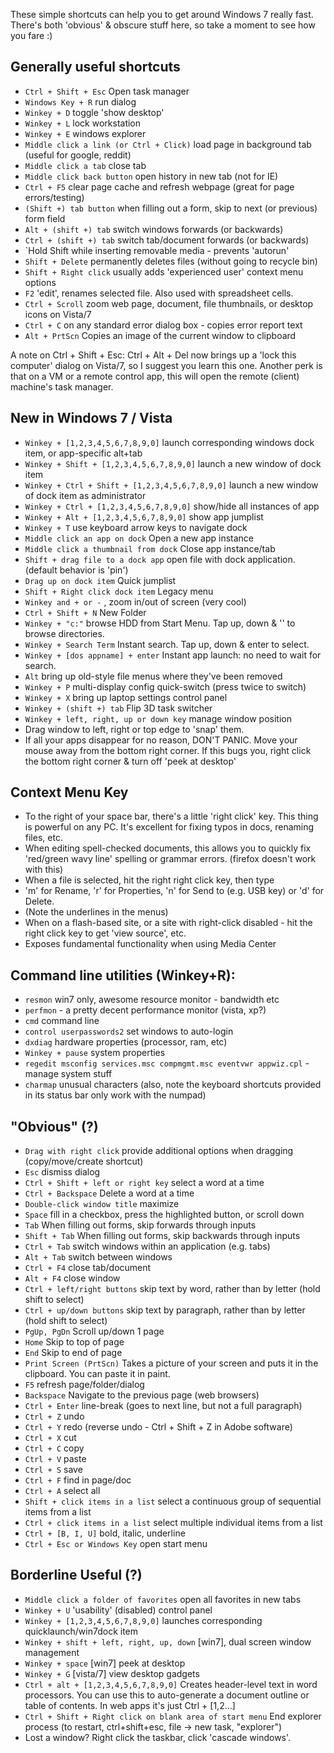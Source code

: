 These simple shortcuts can help you to get around Windows 7 really fast. There's both 'obvious' & obscure stuff here, so take a moment to see how you fare :)

## Generally useful shortcuts

* `Ctrl + Shift + Esc` Open task manager
* `Windows Key + R` run dialog
* `Winkey + D` toggle 'show desktop'
* `Winkey + L` lock workstation
* `Winkey + E` windows explorer
* `Middle click a link (or Ctrl + Click)` load page in background tab (useful for google, reddit)
* `Middle click a tab` close tab
* `Middle click back button` open history in new tab (not for IE)
* `Ctrl + F5` clear page cache and refresh webpage (great for page errors/testing)
* `(Shift +) tab button` when filling out a form, skip to next (or previous) form field
* `Alt + (shift +) tab` switch windows forwards (or backwards)
* `Ctrl + (shift +) tab` switch tab/document forwards (or backwards)
* `Hold Shift while inserting removable media - prevents 'autorun'
* `Shift + Delete` permanently deletes files (without going to recycle bin)
* `Shift + Right click` usually adds 'experienced user' context menu options
* `F2` 'edit', renames selected file. Also used with spreadsheet cells.
* `Ctrl + Scroll` zoom web page, document, file thumbnails, or desktop icons on Vista/7
* `Ctrl + C` on any standard error dialog box - copies error report text
* `Alt + PrtScn` Copies an image of the current window to clipboard

A note on Ctrl + Shift + Esc: Ctrl + Alt + Del now brings up a 'lock this computer' dialog on Vista/7, so I suggest you learn this one. Another perk is that on a VM or a remote control app, this will open the remote (client) machine's task manager.

## New in Windows 7 / Vista

* `Winkey + [1,2,3,4,5,6,7,8,9,0]` launch corresponding windows dock item, or app-specific alt+tab
* `Winkey + Shift + [1,2,3,4,5,6,7,8,9,0]` launch a new window of dock item
* `Winkey + Ctrl + Shift + [1,2,3,4,5,6,7,8,9,0]` launch a new window of dock item as administrator
* `Winkey + Ctrl + [1,2,3,4,5,6,7,8,9,0]` show/hide all instances of app
* `Winkey + Alt + [1,2,3,4,5,6,7,8,9,0]` show app jumplist
* `Winkey + T` use keyboard arrow keys to navigate dock
* `Middle click an app on dock` Open a new app instance
* `Middle click a thumbnail from dock` Close app instance/tab
* `Shift + drag file to a dock app` open file with dock application. (default behavior is 'pin')
* `Drag up on dock item` Quick jumplist
* `Shift + Right click dock item` Legacy menu
* `Winkey and + or -` , zoom in/out of screen (very cool)
* `Ctrl + Shift + N` New Folder
* `Winkey + "c:"` browse HDD from Start Menu. Tap up, down & '\' to browse directories.
* `Winkey + Search Term` Instant search. Tap up, down & enter to select.
* `Winkey + [dos appname] + enter` Instant app launch: no need to wait for search.
* `Alt` bring up old-style file menus where they've been removed
* `Winkey + P` multi-display config quick-switch (press twice to switch)
* `Winkey + X` bring up laptop settings control panel
* `Winkey + (shift +) tab` Flip 3D task switcher
* `Winkey + left, right, up or down key` manage window position
* Drag window to left, right or top edge to 'snap' them.
* If all your apps disappear for no reason, DON'T PANIC. Move your mouse away from the bottom right corner. If this bugs you, right click the bottom right corner & turn off 'peek at desktop'

## Context Menu Key

* To the right of your space bar, there's a little 'right click' key. This thing is powerful on any PC. It's excellent for fixing typos in docs, renaming files, etc.
* When editing spell-checked documents, this allows you to quickly fix 'red/green wavy line' spelling or grammar errors. (firefox doesn't work with this)
* When a file is selected, hit the right right click key, then type
* 'm' for Rename, 'r' for Properties, 'n' for Send to (e.g. USB key) or 'd' for Delete.
* (Note the underlines in the menus)
* When on a flash-based site, or a site with right-click disabled - hit the right click key to get 'view source', etc.
* Exposes fundamental functionality when using Media Center

## Command line utilities (Winkey+R):

* `resmon` win7 only, awesome resource monitor - bandwidth etc
* `perfmon` - a pretty decent performance monitor (vista, xp?)
* `cmd` command line
* `control userpasswords2` set windows to auto-login
* `dxdiag` hardware properties (processor, ram, etc)
* `Winkey + pause` system properties
* `regedit msconfig services.msc compmgmt.msc eventvwr appwiz.cpl` - manage system stuff
* `charmap` unusual characters (also, note the keyboard shortcuts provided in its status bar only work with the numpad)

## "Obvious" (?)

* `Drag with right click` provide additional options when dragging (copy/move/create shortcut)
* `Esc` dismiss dialog
* `Ctrl + Shift + left or right key` select a word at a time
* `Ctrl + Backspace` Delete a word at a time
* `Double-click window title` maximize
* `Space` fill in a checkbox, press the highlighted button, or scroll down
* `Tab` When filling out forms, skip forwards through inputs
* `Shift + Tab` When filling out forms, skip backwards through inputs
* `Ctrl + Tab` switch windows within an application (e.g. tabs)
* `Alt + Tab` switch between windows
* `Ctrl + F4` close tab/document
* `Alt + F4` close window
* `Ctrl + left/right buttons` skip text by word, rather than by letter (hold shift to select)
* `Ctrl + up/down buttons` skip text by paragraph, rather than by letter (hold shift to select)
* `PgUp, PgDn` Scroll up/down 1 page
* `Home` Skip to top of page
* `End` Skip to end of page
* `Print Screen (PrtScn)` Takes a picture of your screen and puts it in the clipboard. You can paste it in paint.
* `F5` refresh page/folder/dialog
* `Backspace` Navigate to the previous page (web browsers)
* `Ctrl + Enter` line-break (goes to next line, but not a full paragraph)
* `Ctrl + Z` undo
* `Ctrl + Y` redo (reverse undo - Ctrl + Shift + Z in Adobe software)
* `Ctrl + X` cut
* `Ctrl + C` copy
* `Ctrl + V` paste
* `Ctrl + S` save
* `Ctrl + F` find in page/doc
* `Ctrl + A` select all
* `Shift + click items in a list` select a continuous group of sequential items from a list
* `Ctrl + click items in a list` select multiple individual items from a list
* `Ctrl + [B, I, U]` bold, italic, underline
* `Ctrl + Esc or Windows Key` open start menu

## Borderline Useful (?)

* `Middle click a folder of favorites` open all favorites in new tabs
* `Winkey + U` 'usability' (disabled) control panel
* `Winkey + [1,2,3,4,5,6,7,8,9,0]` launches corresponding quicklaunch/win7dock item
* `Winkey + shift + left, right, up, down` [win7], dual screen window management
* `Winkey + space` [win7] peek at desktop
* `Winkey + G` [vista/7] view desktop gadgets
* `Ctrl + alt + [1,2,3,4,5,6,7,8,9,0]` Creates header-level text in word processors. You can use this to auto-generate a document outline or table of contents. In web apps it's just Ctrl + [1,2...]
* `Ctrl + Shift + Right click on blank area of start menu` End explorer process (to restart, ctrl+shift+esc, file -> new task, "explorer")
* Lost a window? Right click the taskbar, click 'cascade windows'.
